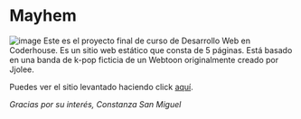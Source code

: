 # Mayhem
![image](https://github.com/ConstanzaSanMiguel/Mayhem/assets/136521611/5aa2f00a-2d82-4872-8720-90be08ec61cd)
Este es el proyecto final de curso de Desarrollo Web en Coderhouse. 
Es un sitio web estático que consta de 5 páginas. Está basado en una banda de k-pop ficticia de un Webtoon originalmente creado por Jjolee.

Puedes ver el sitio levantado haciendo click <a href="https://github.com/ConstanzaSanMiguel/PF-ConstanzaSanMiguel" target="_blank">aquí</a>.

<i>Gracias por su interés, Constanza San Miguel</i>
